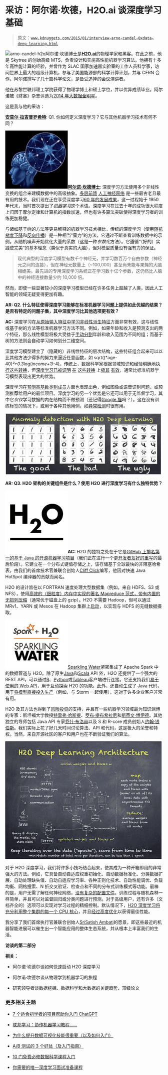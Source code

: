 # 采访：阿尔诺·坎德，H2O.ai 谈深度学习基础

> 原文：[`www.kdnuggets.com/2015/01/interview-arno-candel-0xdata-deep-learning.html`](https://www.kdnuggets.com/2015/01/interview-arno-candel-0xdata-deep-learning.html)

![arno-candel-h2o**阿尔诺·坎德博士**](https://www.linkedin.com/in/candel)是[**H2O.ai**](http://h2o.ai/)的物理学家和黑客。在此之前，他是 Skytree 的创始高级 MTS，负责设计和实施高性能机器学习算法。他拥有十多年高性能计算的经验，并曾作为 SLAC 国家加速器实验室的工作人员科学家，访问世界上最大的超级计算机，参与了美国能源部的科学计算计划，并与 CERN 合作。阿尔诺撰写了几十篇科学论文，是备受追捧的会议演讲者。

他在苏黎世联邦理工学院获得了物理学博士和硕士学位，并以优异成绩毕业。阿尔诺被《财富》杂志评选为[2014 年大数据全明星](http://fortune.com/2014/08/03/meet-fortunes-2014-big-data-all-stars/)。

这是我与他的采访：

**[安莫尔·拉吉普罗希特](http://www.linkedin.com/inviteFromProfile?from=profile&key=60636115&firstName=Anmol&lastName=Rajpurohit)**: Q1. 你如何定义深度学习？它与其他机器学习技术有何不同？

![deep-learning](img/3d42302764687297c91a0081ec4d6ba0.png)[**阿尔诺·坎德博士**](https://www.linkedin.com/in/candel): 深度学习方法使用多个非线性变换的组合来建模数据中的高级抽象。[多层前馈](https://en.wikipedia.org/wiki/Feedforward_neural_network) [人工神经网络](https://en.wikipedia.org/wiki/Feedforward_neural_network) 是一些最古老且最有用的技术。我们现在正在享受深度学习[60 年的发展成果](http://arxiv.org/abs/1404.7828)，这一过程始于 1950 年代末，当时首次提出了[*机器学习*](https://en.wikipedia.org/wiki/Machine_learning)这个术语。深度学习在过去十年的成功很大程度上归因于摩尔定律和计算机的指数加速，但也有许多算法突破使得深度学习者的训练更加稳健。

与诸如基于树的方法等更易解释的机器学习技术相比，传统的深度学习（使用[随机梯度下降](https://en.wikipedia.org/wiki/Stochastic_gradient_descent)和[反向传播](https://en.wikipedia.org/wiki/Backpropagation)）是一种相当“蛮力”的方法，它通过不断查看训练数据中的示例，从随机噪声开始优化大量的系数（这是一种*参数化*方法）。它遵循“（好的）实践使完美”的基本理念（类似于真实的大脑），但对模型质量没有强有力的保证。

> 现代典型的深度学习模型有数千个神经元，并学习数百万个自由参数（神经元之间的连接），但在神经元数量上（~100,000）甚至尚未能与果蝇的大脑相媲美。最先进的专用深度学习系统正在学习数十亿个参数，这仍然比人脑中的神经连接数量少约 10,000 倍。

然而，即使一些显著较小的深度学习模型已经在许多任务上超越了人类，因此人工智能的领域无疑变得更加有趣。

**AR: Q2\. 什么特征使得深度学习能够在标准机器学习问题上提供如此优越的结果？是否有特定的问题子集，其中深度学习比其他选项更有效？**

**AC:** 深度学习在[从原始输入特征中学习非线性派生特征](http://www.slideshare.net/0xdata/mlconfsfh2odeeplearningarnocandel111414/21)方面非常有效，这与线性或基于树的方法等标准机器学习方法不同。例如，如果年龄和收入是预测支出的两个特征，那么线性模型将极大受益于[手动分割](https://www.kaggle.com/c/avazu-ctr-prediction/forums/t/10821/beat-the-benchmark-with-h2o-lb-0-4033703)年龄和收入范围为不同的组；而基于树的方法则会自动学习如何划分二维空间。

深度学习模型建立了（隐藏的）非线性特征的层次结构，这些特征组合起来可以以比其他方法少得多的努力来逼近任意函数，如 sqrt((*age-40)*²+0.3*log(*income+1)*-4)。传统上，数据科学家根据领域知识和经验[明确地执行这些转换](http://learn.h2o.ai/content/hands-on_training/tools.html)，但[深度学习已被证明](https://www.youtube.com/watch?v=1FWmd7LKUbk&index=33) [在](https://www.youtube.com/watch?v=1FWmd7LKUbk&index=33) [这些转换](https://www.youtube.com/watch?v=1FWmd7LKUbk&index=33) 上[极其](https://www.youtube.com/watch?v=1FWmd7LKUbk&index=33) [有效](https://www.youtube.com/watch?v=1FWmd7LKUbk&index=33)，通常比标准机器学习模型表现出更大的优势。

深度学习在[预测高基数类别成员](http://www.slideshare.net/0xdata/mlconfsfh2odeeplearningarnocandel111414/17)方面也表现出色，例如图像或语音识别问题，或预测推荐给用户的最佳项目。深度学习的另一个优势是它还可以用于无监督学习，其中它*仅仅*学习数据的内在结构而不做预测（还记得[Google 猫](https://static.googleusercontent.com/media/research.google.com/en/us/archive/unsupervised_icml2012.pdf)吗？）。这在没有训练标签的情况下，或用于各种其他用例，如[异常检测](http://learn.h2o.ai/content/hands-on_training/anomaly_detection.html)时很有用。

![anomaly-detection-h2o](img/8fed5b8a9dd0e5cc0c947dad9830eb56.png)

**AR: Q3\. H2O 架构的关键组件是什么？使用 H2O 进行深度学习有什么独特优势？**

![h2o](img/e7d951ab76eaa6088bbbb6944bd1134b.png)**AC:** H2O 的独特之处在于它是[GitHub 上排名第一的基于 Java 的开源机器学习项目](https://github.com/search?l=Java&o=desc&q=machine+learning&ref=searchresults&s=stars&type=Repositories)（我们正在进行一个更[开发者友好的重写](https://github.com/h2oai/h2o-dev)的最后阶段）。它建立在一个分布式键值存储之上，该存储基于全球最快的非阻塞哈希表，由我们的首席技术官兼联合创始人[Cliff Click](http://www.infoq.com/presentations/api-memory-analytics)编写，他因对快速 Java HotSpot 编译器的贡献而闻名。

H2O 的设计旨在以 FORTRAN 速度处理大型数据集（例如，来自 HDFS、S3 或 NFS），使用[高效的（细粒度）内存中实现的著名 Mapreduce 范式，带有内置的无损列压缩](https://www.youtube.com/watch?v=WPGPiPGzVCs)（通常优于磁盘上的 gzip）。H2O 不需要 Hadoop，但可以通过 MRv1、YARN 或 Mesos 在 Hadoop 集群上[启动](https://www.youtube.com/watch?v=VHwJ117Nk9M)，以实现与 HDFS 的无缝数据摄取。

![sparkling-water](img/b96b7edc1c85745fad7c4a0c31036377.png)[Sparkling Water](https://databricks.com/blog/2014/06/30/sparkling-water-h20-spark.html)紧密集成了 Apache Spark 中的数据管道与 H2O。除了原生[Java](https://github.com/h2oai)和[Scala](https://github.com/h2oai/sparkling-water/tree/master/examples/src/main/scala/org/apache/spark/examples/h2o) API 外，H2O 还提供了一个强大的 REST API，可以通过[R](http://h2o.gitbooks.io/h2o-and-r/)、[Python](https://github.com/h2oai/h2o-dev/blob/master/h2o-py/src/main/py/deepLearningDemo.py)或[Tableau](https://www.youtube.com/watch?v=Mn8S0cTls9A)客户端进行连接。它还支持我们[易于使用的 Web API](http://0xdata.com/blog/2014/11/introducing-flow/)，用于互动探索 H2O 的功能。此外，还自动生成了 Java 代码，用于[将模型直接投入生产](http://learn.h2o.ai/content/demos/streaming_data.html)（例如，与 Storm 一起使用），这对于许多企业客户非常有用。

H2O 及其方法也得到了[风险投资](https://www.youtube.com/watch?v=rAK5f6c-wTI&list=PLNtMya54qvOFQhSZ4IKKXRbMkyLMn0caa&index=16)的支持，并且有一些机器学习领域最为知识渊博的专家：斯坦福大学教授[特雷弗·哈斯提](https://www.youtube.com/watch?v=wPqtzj5VZus&list=PLNtMya54qvOFQhSZ4IKKXRbMkyLMn0caa&index=15)、[罗布·提布希拉尼](http://statweb.stanford.edu/~tibs/)和[斯蒂文·博伊德](http://stanford.edu/~boyd/)。其他独立的导师包括 Java API 专家[乔什·布洛赫](https://www.youtube.com/watch?v=ege-kub1qtk&list=PLNtMya54qvOFQhSZ4IKKXRbMkyLMn0caa&index=23)以及 S 和 R-core 成员创始人[约翰·钱伯斯](https://www.youtube.com/watch?v=UBMCqwa4UEI&list=PLNtMya54qvOFQhSZ4IKKXRbMkyLMn0caa&index=26)。我们实际上花了好几天时间讨论算法、API 和代码，这是极大的荣誉和特权。当然，来自开源社区的客户和用户也在不断验证我们的算法。

![h2o-architecture](img/88b0f57ea2fef35c8caf13996a5c461d.png)

对于 H2O 深度学习，我们将许多小技巧结合起来，使其成为一种开箱即用的非常强大的方法。例如，它具备自动自适应权重初始化、自动数据标准化、分类数据扩展、自动处理缺失值、自动自适应学习率、各种正则化技术、自动性能调优、负载均衡、网格搜索、N 折交叉验证、检查点和不同的分布式训练模式等功能。最棒的是，用户无需了解任何神经网络，[没有复杂的配置文件](https://www.youtube.com/watch?v=1FWmd7LKUbk&index=33&list=PLNtMya54qvOFQhSZ4IKKXRbMkyLMn0caa)。训练过程与随机森林一样简单，并且可以对监督回归或分类问题进行预测。对于高级用户，还有许多（文档齐全的）选项可以实现对学习过程的精细控制。默认情况下，[H2O 深度学习将充分利用整个集群的每一个 CPU 核心](https://twitter.com/arnocandel/status/499715893505454080)，并且[经过高度优化](https://github.com/h2oai/h2o/blob/master/src/main/java/hex/deeplearning/Neurons.java#L1090-L1112)以获得最佳性能。

我分享了我们首席执行官兼联合创始人[SriSatish Ambati](http://venturebeat.com/2014/11/07/h2o-funding/)的愿景，即这些最近的机器智能进展可以催生出一个智能应用的整体生态系统，并从根本上丰富我们的生活。

**访谈的第二部分**

**相关：**

+   阿尔诺·坎德尔谈如何快速启动 H2O 深度学习

+   阿尔诺·坎德尔谈从物理学到机器学习的旅程

+   研究领导者谈数据挖掘、数据科学和大数据的关键趋势、顶级论文

### 更多相关主题

+   [7 个适合初学者的项目帮助你入门 ChatGPT](https://www.kdnuggets.com/2023/08/7-beginnerfriendly-projects-get-started-chatgpt.html)

+   [联邦学习：协作机器学习教程……](https://www.kdnuggets.com/2021/12/federated-learning-collaborative-machine-learning-tutorial-get-started.html)

+   [为什么提升数据可视化技能很重要（以及如何入门）](https://www.kdnuggets.com/2022/07/sphere-upskilling-data-vis-matters.html)

+   [A/B 测试的 3 个好处（及入门指南）](https://www.kdnuggets.com/2022/08/sphere-3-benefits-ab-testing-get-started.html)

+   [10 门免费必修数据科学课程入门](https://www.kdnuggets.com/10-free-must-take-data-science-courses-to-get-started)

+   [你需要的唯一深度学习面试准备课程](https://www.kdnuggets.com/the-only-interview-prep-course-you-need-for-deep-learning)
